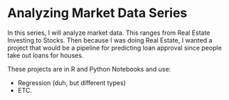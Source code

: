 # Analyzing Market Data Series
In this series, I will analyze market data. This ranges from Real Estate Investing to Stocks. Then because I was doing Real Estate, I wanted a project that would be a pipeline for predicting loan approval since people take out loans for houses. 

These projects are in R and Python Notebooks and use:
- Regression (duh, but different types)
- ETC.

